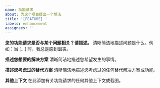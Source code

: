 ```yaml
---
name: 功能请求
about: 为这个项目提出一个想法
title: '[FEATURE] '
labels: enhancement
assignees: ''
---
```


**您的功能请求是否与某个问题相关？请描述。**
清晰简洁地描述问题是什么。例如：当 [...] 时，我总是感到沮丧。

**描述您想要的解决方案**
清晰简洁地描述您希望发生的事情。

**描述您考虑过的替代方案**
清晰简洁地描述您考虑过的任何替代解决方案或功能。

**其他上下文**
在此添加有关功能请求的任何其他上下文或截图。 